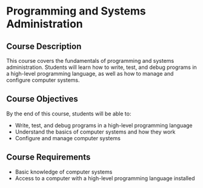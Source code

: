 # Programming and Systems Administration

## Course Description

This course covers the fundamentals of programming and systems administration. Students will learn how to write, test, and debug programs in a high-level programming language, as well as how to manage and configure computer systems.

## Course Objectives

By the end of this course, students will be able to:
- Write, test, and debug programs in a high-level programming language
- Understand the basics of computer systems and how they work
- Configure and manage computer systems

## Course Requirements

- Basic knowledge of computer systems
- Access to a computer with a high-level programming language installed


